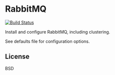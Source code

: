 RabbitMQ
========

[![Build Status](https://travis-ci.org/joshbenner/ansible-role-rabbitmq.svg?branch=master)](https://travis-ci.org/joshbenner/ansible-role-rabbitmq)

Install and configure RabbitMQ, including clustering.

See defaults file for configuration options.

License
-------

BSD
